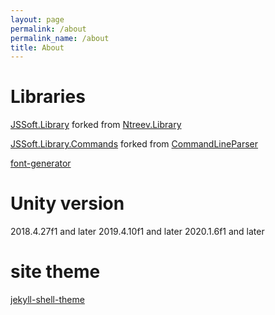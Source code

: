 ```yaml
---
layout: page
permalink: /about
permalink_name: /about
title: About
---
```


# Libraries

[JSSoft.Library](https://github.com/s2quake/JSSoft.Library) forked from [Ntreev.Library](https://github.com/NtreevSoft/Ntreev.Library)

[JSSoft.Library.Commands](https://github.com/s2quake/JSSoft.Library.Commands) forked from [CommandLineParser](https://github.com/NtreevSoft/CommandLineParser)

[font-generator](https://github.com/s2quake/font-generator)

# Unity version

2018.4.27f1 and later
2019.4.10f1 and later
2020.1.6f1 and later

# site theme

[jekyll-shell-theme](https://github.com/tareqdandachi/jekyll-shell-theme)
